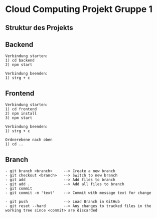 # Cloud Computing Projekt Gruppe 1

## Struktur des Projekts

## Backend
    Verbindung starten: 
    1) cd backend
    2) npm start
    
    Verbindung beenden:
    1) strg + c 
    
## Frontend
    Verbindung starten: 
    1) cd frontend
    2) npm install 
    3) npm start
    
    Verbindung beenden: 
    1) strg + c
    
    Ordnerebene nach oben
    1) cd ..
    
 ## Branch
    - git branch <branch>     --> Create a new branch
    - git checkout <branch>   --> Switch to new branch
    - git add                 --> Add files to branch 
    - git add .               --> Add all files to branch 
    - git commit              
    - git commit -m 'text'    --> Commit with message text for change 
   
    - git push                --> Load Branch in GitHub
    - git reset --hard        --> Any changes to tracked files in the working tree since <commit> are discarded
     
